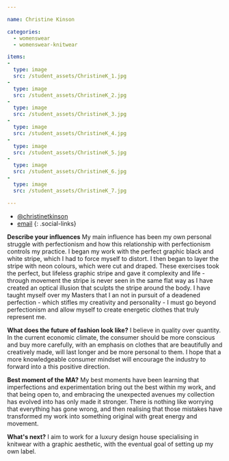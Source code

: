 ```yaml
---

name: Christine Kinson

categories:
  - womenswear
  - womenswear-knitwear

items:
-
  type: image
  src: /student_assets/ChristineK_1.jpg
-
  type: image
  src: /student_assets/ChristineK_2.jpg
-
  type: image
  src: /student_assets/ChristineK_3.jpg
-
  type: image
  src: /student_assets/ChristineK_4.jpg
-
  type: image
  src: /student_assets/ChristineK_5.jpg
-
  type: image
  src: /student_assets/ChristineK_6.jpg
-
  type: image
  src: /student_assets/ChristineK_7.jpg

---
```


* [@christinetkinson](https://www.instagram.com/christinetkinson/)
* [email](mailto:christine.kinson@network.rca.ac.uk)
{: .social-links}

**Describe your influences**
My main influence has been my own personal struggle with perfectionism and how this relationship with perfectionism controls my practice. I began my work with the perfect graphic black and white stripe, which I had to force myself to distort. I then began to layer the stripe with neon colours, which were cut and draped. These exercises took the perfect, but lifeless graphic stripe and gave it complexity and life - through movement the stripe is never seen in the same flat way as I have created an optical illusion that sculpts the stripe around the body. I have taught myself over my Masters that I an not in pursuit of a deadened perfection - which stifles my creativity and personality - I must go beyond perfectionism and allow myself to create energetic clothes that truly represent me.

**What does the future of fashion look like?**
I believe in quality over quantity. In the current economic climate, the consumer should be more conscious and buy more carefully, with an emphasis on clothes that are beautifully and creatively made, will last longer and be more personal to them.  I hope that a more knowledgeable consumer mindset will encourage the industry to forward into a this positive direction.

**Best moment of the MA?**
My best moments have been learning that imperfections and experimentation bring out the best within my work, and that being open to, and embracing the unexpected avenues my collection has evolved into has only made it stronger. There is nothing like worrying that everything has gone wrong, and then realising that those mistakes have transformed my work into something original with great energy and movement.

**What's next?**
I aim to work for a luxury design house specialising in knitwear with a graphic aesthetic, with the eventual goal of setting up my own label.
